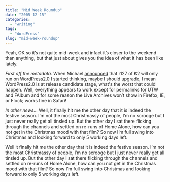 ```yaml
---
title: "Mid Week Roundup"
date: "2005-12-15"
categories:
  - "writing"
tags:
  - "WordPress"
slug: "mid-week-roundup"
---
```


Yeah, OK so it’s not quite mid-week and infact it’s closer to the weekend than anything, but that just about gives you the idea of what it has been like lately.

_First off the metadata._
When Michael [announced](https://binarybonsai.com/ "K2") that r127 of K2 will only run on [WordPress2.0](https://wordpress.org "wordpress") I started thinking, maybe I should upgrade, I mean WordPress2.0 is at release candidate stage, what's the worst that could happen. Well, everything appears to work except for permalinks for UTW and FAlbum and for some reason the Live Archives won’t show in Firefox, IE, or Flock; works fine in Safari!

_In other news…_
Well, it finally hit me the other day that it is indeed the festive season. I’m not the most Christmassy of people, I’m no scrooge but I just never really get all tinsled up. But the other day I sat there flicking through the channels and settled on re-runs of Home Alone, how can you not get in the Christmas mood with that film? So now I’m full swing into Christmas and looking forward to only 5 working days left.

Well it finally hit me the other day that it is indeed the festive season. I’m not the most Christmassy of people, I’m no scrooge but I just never really get all tinsled up. But the other day I sat there flicking through the channels and settled on re-runs of Home Alone, how can you not get in the Christmas mood with that film? So now I’m full swing into Christmas and looking forward to only 5 working days left.
